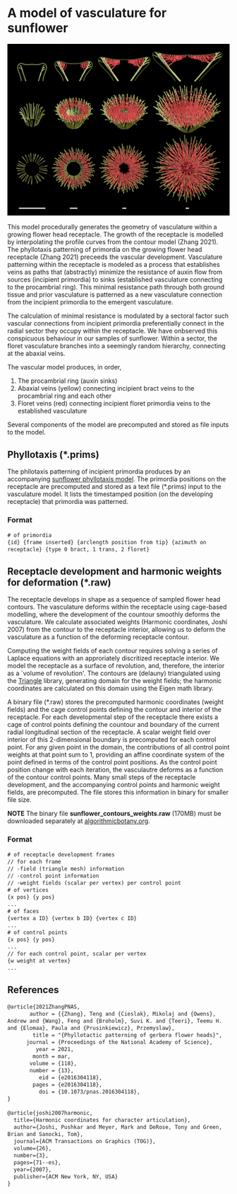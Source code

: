 
# A model of vasculature for sunflower

![Sunflower sequence](sunflower_sequence.png)

This model procedurally generates the geometry of vasculature within a growing flower head receptacle. The growth of the receptacle is modelled by interpolating the profile curves from the contour model (Zhang 2021). The phyllotaxis patterning of primordia on the growing flower head receptacle (Zhang 2021) preceeds the vascular development. Vasculature patterning within the receptacle is modeled as a process that establishes veins as paths that (abstractly) minimize the resistance of auxin flow from sources (incipient primordia) to sinks (established vasculature connecting to the procambrial ring). This minimal resistance path through both ground tissue and prior vasculature is patterned as a new vasculature connection from the incipient primordia to the emergent vasculature.

The calculation of minimal resistance is modulated by a sectoral factor such vascular connections from incipient primordia preferentially connect in the radial sector they occupy within the receptacle. We have onbserved this conspicuous behaviour in our samples of sunflower. Within a sector, the floret vasculature branches into a seemingly random hierarchy, connecting at the abaxial veins.   

The vascular model produces, in order,
1. The procambrial ring (auxin sinks)
2. Abaxial veins (yellow) connecting incipient bract veins to the procambrial ring and each other
3. Floret veins (red) connecting incipient floret primordia veins to the established vasculature

Several components of the model are precomputed and stored as file inputs to the model.

## Phyllotaxis (*.prims) 
The phllotaxis patterning of incipient primordia produces by an accompanying [sunflower phyllotaxis model](https://github.com/AlgorithmicBotany/head-vasculature-models/tree/main/oofs/ext/Sunflower-Phyllotaxis). The primordia positions on the receptacle are precomputed and stored as a text file (*.prims) input to the vasculature model. It lists the timestamped position (on the developing receptacle) that primordia was patterned.

### Format
```
# of primordia
{id} {frame inserted} {arclength position from tip} {azimuth on receptacle} {type 0 bract, 1 trans, 2 floret}
```

## Receptacle development and harmonic weights for deformation (*.raw)
The receptacle develops in shape as a sequence of sampled flower head contours. The vasculature deforms within the receptacle using cage-based modelling, where the development of the countour smoothly deforms the vasculature. We calculate associated weights (Harmonic coordinates, Joshi 2007) from the contour to the receptacle interior, allowing us to deform the vasculature as a function of the deforming receptacle contour. 

Computing the weight fields of each contour requires solving a series of Laplace equations with an approriately discritized receptacle interior. We model the receptacle as a surface of revolution, and, therefore, the interior as a `volume of revolution'. The contours are (delauny) triangulated using the [Triangle](https://www.cs.cmu.edu/~quake/triangle.html) library, generating domain for the weight fields; the harmonic coordinates are calculated on this domain using the Eigen math library.

A binary file (*.raw) stores the precomputed harmonic coordinates (weight fields) and the cage control points defining the contour and interior of the receptacle. For each developmental step of the receptacle there exists a cage of control points defining the countour and boundary of the current radial longitudinal section of the receptacle. A scalar weight field over interior of this 2-dimensional boundary is precomputed for each control point. For any given point in the domain, the contributions of all control point weights at that point sum to 1, providing an affine coordinate system of the point defined in terms of the control point positions. As the control point position change with each iteration, the vasculautre deforms as a function of the contour control points. Many small steps of the receptacle development, and the accompanying control points and harmonic weight fields, are precomputed. The file stores this information in binary for smaller file size.

**NOTE** The binary file **sunflower_contours_weights.raw** (170MB) must be downloaded separately at [algorithmicbotany.org](http://algorithmicbotany.org/).

### Format
```
# of receptacle development frames
// for each frame
// -field (triangle mesh) information
// -control point information
// -weight fields (scalar per vertex) per control point
# of vertices
{x pos} {y pos}
...
# of faces
{vertex a ID} {vertex b ID} {vertex c ID}
...
# of control points
{x pos} {y pos}
...
// for each control point, scalar per vertex
{w weight at vertex}
...
```

## References
```
@article{2021ZhangPNAS,
       author = {{Zhang}, Teng and {Cieslak}, Mikolaj and {Owens}, Andrew and {Wang}, Feng and {Broholm}, Suvi K. and {Teeri}, Teemu H. and {Elomaa}, Paula and {Prusinkiewicz}, Przemyslaw},
        title = "{Phyllotactic patterning of gerbera flower heads}",
      journal = {Proceedings of the National Academy of Science},
         year = 2021,
        month = mar,
       volume = {118},
       number = {13},
          eid = {e2016304118},
        pages = {e2016304118},
          doi = {10.1073/pnas.2016304118},
}

@article{joshi2007harmonic,
  title={Harmonic coordinates for character articulation},
  author={Joshi, Pushkar and Meyer, Mark and DeRose, Tony and Green, Brian and Sanocki, Tom},
  journal={ACM Transactions on Graphics (TOG)},
  volume={26},
  number={3},
  pages={71--es},
  year={2007},
  publisher={ACM New York, NY, USA}
}
```
